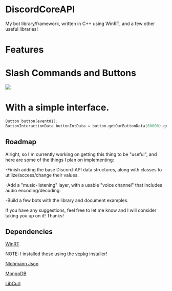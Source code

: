 # DiscordCoreAPI
My bot library/framework, written in C++ using WinRT, and a few other useful libraries!

# Features
# Slash Commands and Buttons
![](https://github.com/RealTimeChris/DiscordCoreAPI/blob/main/images/Screenshot%20(53).png?raw=true)
# With a simple interface.
```C++
Button button(event01);
ButtonInteractionData buttonIntData = button.getOurButtonData(60000).get();
```

## Roadmap
Alright, so I'm currently working on getting this thing to be "useful", and here are some of the things I plan on implementing:

-Finish adding the base Discord-API data structures, along with classes to utilize/access/change their values.

-Add a "music-listening" layer, with a usable "voice channel" that includes audio encoding/decoding.

-Build a few bots with the library and document examples.

If you have any suggestions, feel free to let me know and I will consider taking you up on it! Thanks!

## Dependencies

[WinRT](https://docs.microsoft.com/en-us/windows/uwp/cpp-and-winrt-apis/intro-to-using-cpp-with-winrt)  

NOTE: I installed these using the [vcpkg](https://github.com/microsoft/vcpkg) installer!

[Nlohmann Json](https://github.com/nlohmann/json)

[MongoDB](https://docs.mongodb.com/manual/installation/)

[LibCurl](https://github.com/curl/curl)

